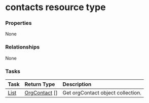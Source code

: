 # contacts resource type



### Properties
None

### Relationships
None


### Tasks

| Task		   | Return Type	|Description|
|:---------------|:--------|:----------|
|[List](../api/orgcontact_list.md) | [OrgContact](orgcontact.md) [] |Get orgContact object collection. |

<!-- uuid: 6bdfe5fd-9b00-4589-b38b-e489e32d0e84
2015-10-14 23:39:29 UTC -->
<!-- {
  "type": "#page.annotation",
  "description": "contacts resource",
  "keywords": "",
  "section": "documentation",
  "tocPath": ""
}-->